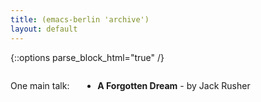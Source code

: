 ```yaml
---
title: (emacs-berlin 'archive')
layout: default
---
```

{::options parse_block_html="true" /}

<div class="row"><div class="large-12 columns">

One main talk:

* **A Forgotten Dream** - by Jack Rusher

</div></div>
